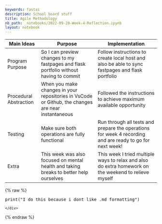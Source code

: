 ```yaml
---
keywords: fastai
description: School board stuff
title: Agile Methodology
nb_path: _notebooks/2022-09-20-Week-4-Reflection.ipynb
layout: notebook
---
```


<!--
#################################################
### THIS FILE WAS AUTOGENERATED! DO NOT EDIT! ###
#################################################
# file to edit: _notebooks/2022-09-20-Week-4-Reflection.ipynb
-->

<div class="container" id="notebook-container">
        
<div class="cell border-box-sizing text_cell rendered"><div class="inner_cell">
<div class="text_cell_render border-box-sizing rendered_html">
<table>
<thead><tr>
<th>Main Ideas</th>
<th>Purpose</th>
<th>Implementation</th>
</tr>
</thead>
<tbody>
<tr>
<td>Program Purpose</td>
<td>So I can preview changes to my fastpages and flask portfolio without having to commit</td>
<td>Follow instructions to create local host and also be able to sync fastpages and flask portfolio</td>
</tr>
<tr>
<td>Procedural Abstraction</td>
<td>When you make changes in your repositories in VsCode or Github, the changes are near instantaneous</td>
<td>Followed the instructions to achieve maximum available opportunity</td>
</tr>
<tr>
<td>Testing</td>
<td>Make sure both operations are fully functional</td>
<td>Run through all tests and prepare the operations for week 4 recording and are ready to go for next week!</td>
</tr>
<tr>
<td>Extra</td>
<td>This week was also focused on mental health and taking breaks to better help ourselves</td>
<td>This week I tried multiple ways to relax and also do extra homework on the weekend to relieve myself</td>
</tr>
</tbody>
</table>

</div>
</div>
</div>
    {% raw %}
    
<div class="cell border-box-sizing code_cell rendered">
<div class="input">

<div class="inner_cell">
    <div class="input_area">
<div class=" highlight hl-python"><pre><span></span><span class="nb">print</span><span class="p">(</span><span class="s2">&quot;I do this because i dont like .md formatting&quot;</span><span class="p">)</span>
</pre></div>

    </div>
</div>
</div>

</div>
    {% endraw %}

</div>
 

